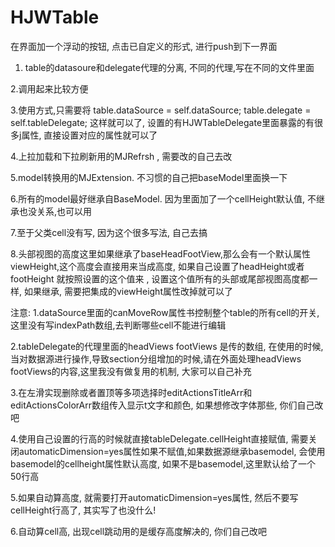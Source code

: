 # HJWTable
在界面加一个浮动的按钮, 点击已自定义的形式, 进行push到下一界面
1. table的datasoure和delegate代理的分离, 不同的代理,写在不同的文件里面

2.调用起来比较方便

3.使用方式,只需要将
table.dataSource = self.dataSource;
table.delegate = self.tableDelegate;
这样就可以了, 设置的有HJWTableDelegate里面暴露的有很多j属性, 直接设置对应的属性就可以了

4.上拉加载和下拉刷新用的MJRefrsh , 需要改的自己去改

5.model转换用的MJExtension. 不习惯的自己把baseModel里面换一下

6.所有的model最好继承自BaseModel. 因为里面加了一个cellHeight默认值, 不继承也没关系,也可以用

7.至于父类cell没有写,  因为这个很多写法, 自己去搞

8.头部视图的高度这里如果继承了baseHeadFootView,那么会有一个默认属性viewHeight,这个高度会直接用来当成高度, 如果自己设置了headHeight或者footHeight 就按照设置的这个值来 , 设置这个值所有的头部或尾部视图高度都一样,  如果继承, 需要把集成的viewHeight属性改掉就可以了


注意:
1.dataSource里面的canMoveRow属性书控制整个table的所有cell的开关, 这里没有写indexPath数组,去判断哪些cell不能进行编辑

2.tableDelegate的代理里面的headViews  footViews 是传的数组, 在使用的时候, 当对数据源进行操作,导致section分组增加的时候,请在外面处理headViews  footViews的内容,这里我没有做复用的机制, 大家可以自己补充

3.在左滑实现删除或者置顶等多项选择时editActionsTitleArr和editActionsColorArr数组传入显示t文字和颜色, 如果想修改字体那些, 你们自己改吧

4.使用自己设置的行高的时候就直接tableDelegate.cellHeight直接赋值,  需要关闭automaticDimension=yes属性如果不赋值,如果数据源继承basemodel, 会使用basemodel的cellheight属性默认高度, 如果不是basemodel,这里默认给了一个50行高

5.如果自动算高度, 就需要打开automaticDimension=yes属性, 然后不要写cellHeight行高了, 其实写了也没什么!

6.自动算cell高, 出现cell跳动用的是缓存高度解决的, 你们自己改吧

